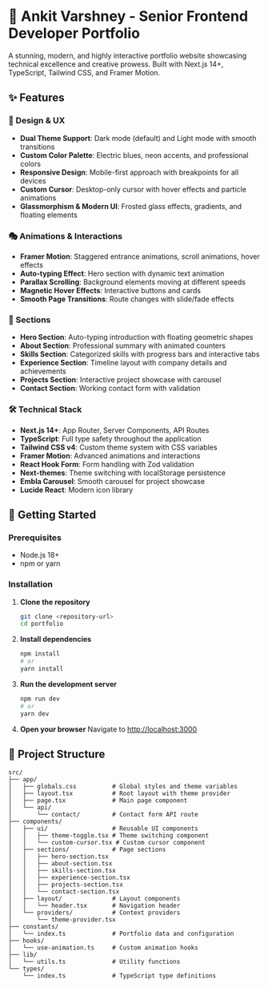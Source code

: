 # 🚀 Ankit Varshney - Senior Frontend Developer Portfolio

A stunning, modern, and highly interactive portfolio website showcasing technical excellence and creative prowess. Built with Next.js 14+, TypeScript, Tailwind CSS, and Framer Motion.

## ✨ Features

### 🎨 Design & UX

- **Dual Theme Support**: Dark mode (default) and Light mode with smooth transitions
- **Custom Color Palette**: Electric blues, neon accents, and professional colors
- **Responsive Design**: Mobile-first approach with breakpoints for all devices
- **Custom Cursor**: Desktop-only cursor with hover effects and particle animations
- **Glassmorphism & Modern UI**: Frosted glass effects, gradients, and floating elements

### 🎭 Animations & Interactions

- **Framer Motion**: Staggered entrance animations, scroll animations, hover effects
- **Auto-typing Effect**: Hero section with dynamic text animation
- **Parallax Scrolling**: Background elements moving at different speeds
- **Magnetic Hover Effects**: Interactive buttons and cards
- **Smooth Page Transitions**: Route changes with slide/fade effects

### 📱 Sections

- **Hero Section**: Auto-typing introduction with floating geometric shapes
- **About Section**: Professional summary with animated counters
- **Skills Section**: Categorized skills with progress bars and interactive tabs
- **Experience Section**: Timeline layout with company details and achievements
- **Projects Section**: Interactive project showcase with carousel
- **Contact Section**: Working contact form with validation

### 🛠️ Technical Stack

- **Next.js 14+**: App Router, Server Components, API Routes
- **TypeScript**: Full type safety throughout the application
- **Tailwind CSS v4**: Custom theme system with CSS variables
- **Framer Motion**: Advanced animations and interactions
- **React Hook Form**: Form handling with Zod validation
- **Next-themes**: Theme switching with localStorage persistence
- **Embla Carousel**: Smooth carousel for project showcase
- **Lucide React**: Modern icon library

## 🚀 Getting Started

### Prerequisites

- Node.js 18+
- npm or yarn

### Installation

1. **Clone the repository**

   ```bash
   git clone <repository-url>
   cd portfolio
   ```

2. **Install dependencies**

   ```bash
   npm install
   # or
   yarn install
   ```

3. **Run the development server**

   ```bash
   npm run dev
   # or
   yarn dev
   ```

4. **Open your browser**
   Navigate to [http://localhost:3000](http://localhost:3000)

## 📁 Project Structure

```
src/
├── app/
│   ├── globals.css          # Global styles and theme variables
│   ├── layout.tsx           # Root layout with theme provider
│   ├── page.tsx             # Main page component
│   └── api/
│       └── contact/         # Contact form API route
├── components/
│   ├── ui/                  # Reusable UI components
│   │   ├── theme-toggle.tsx # Theme switching component
│   │   └── custom-cursor.tsx # Custom cursor component
│   ├── sections/            # Page sections
│   │   ├── hero-section.tsx
│   │   ├── about-section.tsx
│   │   ├── skills-section.tsx
│   │   ├── experience-section.tsx
│   │   ├── projects-section.tsx
│   │   └── contact-section.tsx
│   ├── layout/              # Layout components
│   │   └── header.tsx       # Navigation header
│   └── providers/           # Context providers
│       └── theme-provider.tsx
├── constants/
│   └── index.ts             # Portfolio data and configuration
├── hooks/
│   └── use-animation.ts     # Custom animation hooks
├── lib/
│   └── utils.ts             # Utility functions
└── types/
    └── index.ts             # TypeScript type definitions
```
